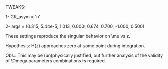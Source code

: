 TWEAKS:

1- GR_asym = 'n'

2- args  = (0.315, 5.44e-5, 1.013,  0.000, 0.674, 0.700, -1.000, 0.500)

These settings reproduce the singular behavior on \mu vs z.

Hypothesis: H(z) approaches zero at some point during integration.

Obs.: This may be (un)physically justified, but further analysis of the validity of \Omega parameters combinations is required.
